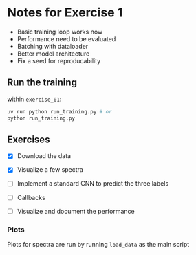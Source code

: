 # Notes for Exercise 1

- Basic training loop works now
- Performance need to be evaluated
- Batching with dataloader
- Better model architecture
- Fix a seed for reproducability

## Run the training
within `exercise_01`:
```bash
uv run python run_training.py # or
python run_training.py
```
## Exercises
- [x] Download the data
- [x] Visualize a few spectra
- [ ] Implement a standard CNN to predict the three labels
- [ ] Callbacks
- [ ] Visualize and document the performance


### Plots
Plots for spectra are run by running `load_data` as the main script